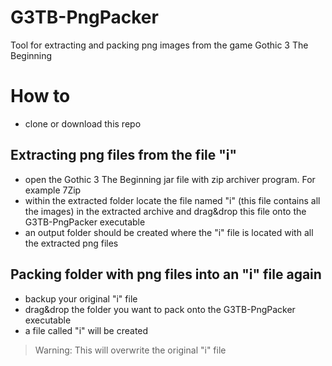 # G3TB-PngPacker
Tool for extracting and packing png images from the game Gothic 3 The Beginning

# How to
- clone or download this repo

## Extracting png files from the file "i"
- open the Gothic 3 The Beginning jar file with zip archiver program. For example 7Zip
- within the extracted folder locate the file named "i" (this file contains all the images) in the extracted archive and drag&drop this file onto the G3TB-PngPacker executable
- an output folder should be created where the "i" file is located with all the extracted png files

## Packing folder with png files into an "i" file again
- backup your original "i" file
- drag&drop the folder you want to pack onto the G3TB-PngPacker executable
- a file called "i" will be created
>Warning: This will overwrite the original "i" file